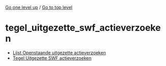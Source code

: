 <!-- generated by markdown-notes-tree -->

<!-- upward navigation links generated by markdown-notes-tree start here -->

[Go one level up](../SUMMARY.md) / [Go to top level](../../../../SUMMARY.md)

<!-- upward navigation links generated by markdown-notes-tree end here -->

# tegel_uitgezette_swf_actieverzoeken

<!-- optional markdown-notes-tree directory description starts here -->

<!-- optional markdown-notes-tree directory description ends here -->

- [Lijst Openstaande uitgezette actieverzoeken](lijst_openstaande_uitgezette_actieverzoeken.md)
- [Tegel Uitgezette SWF actieverzoeken](README.md)
